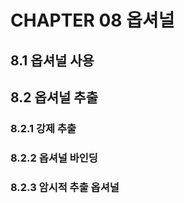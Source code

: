 # CHAPTER 08 옵셔널 

## 8.1 옵셔널 사용

## 8.2 옵셔널 추출

### 8.2.1 강제 추출

### 8.2.2 옵셔널 바인딩

### 8.2.3 암시적 추출 옵셔널